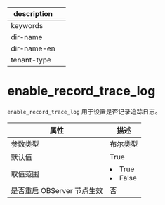 |description||
|---|---|
|keywords||
|dir-name||
|dir-name-en||
|tenant-type||

# enable_record_trace_log 

`enable_record_trace_log` 用于设置是否记录追踪日志。


|      **属性**      |                                                 **描述**                                                 |
|------------------|--------------------------------------------------------------------------------------------------------|
| 参数类型             | 布尔类型                |
| 默认值              | True               |
| 取值范围             | <li> True   <li> False    |
| 是否重启 OBServer 节点生效 | 否                   |


